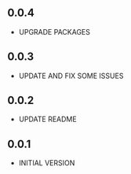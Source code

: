 ## 0.0.4

* UPGRADE PACKAGES

## 0.0.3

* UPDATE AND FIX SOME ISSUES

## 0.0.2

* UPDATE README

## 0.0.1

* INITIAL VERSION
